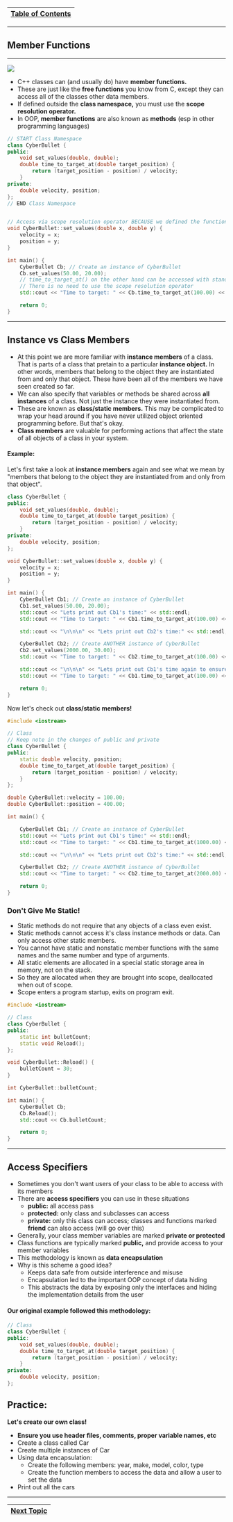 |[Table of Contents](/00-Table-of-Contents.md)|
|---|

---

## Member Functions

---

![](/assets/r_77251_3xSNn.jpg)

* C++ classes can \(and usually do\) have **member functions.**
* These are just like the **free functions** you know from C, except they can access all of the classes other data members.
* If defined outside the **class namespace,** you must use the **scope resolution operator.**
* In OOP, **member functions** are also known as **methods** \(esp in other programming languages\)

```cpp
// START Class Namespace
class CyberBullet {
public:
    void set_values(double, double);
    double time_to_target_at(double target_position) {
        return (target_position - position) / velocity;
    }
private:
    double velocity, position;
};
// END Class Namespace


// Access via scope resolution operator BECAUSE we defined the function outside the class's namespace
void CyberBullet::set_values(double x, double y) {
    velocity = x;
    position = y;
}

int main() {
    CyberBullet Cb; // Create an instance of CyberBullet
    Cb.set_values(50.00, 20.00);
    // time_to_target_at() on the other hand can be accessed with standard operators after creating an instance
    // There is no need to use the scope resolution operator
    std::cout << "Time to target: " << Cb.time_to_target_at(100.00) << " minutes" << std::endl;

    return 0;
}
```

---

## Instance vs Class Members

* At this point we are more familiar with **instance members** of a class. That is parts of a class that pretain to a particular **instance object.** In other words, members that belong to the object they are instantiated from and only that object. These have been all of the members we have seen created so far.  
* We can also specify that variables or methods be shared across **all instances** of a class. Not just the instance they were instantiated from.
* These are known as **class/static members.** This may be complicated to wrap your head around if you have never utilized object oriented programming before. But that's okay. 
* **Class members** are valuable for performing actions that affect the state of all objects of a class in your system.

#### Example:

Let's first take a look at **instance members** again and see what we mean by "members that belong to the object they are instantiated from and only from that object".

```cpp
class CyberBullet {
public:
    void set_values(double, double);
    double time_to_target_at(double target_position) {
        return (target_position - position) / velocity;
    }
private:
    double velocity, position;
};

void CyberBullet::set_values(double x, double y) {
    velocity = x;
    position = y;
}

int main() {
    CyberBullet Cb1; // Create an instance of CyberBullet
    Cb1.set_values(50.00, 20.00);
    std::cout << "Lets print out Cb1's time:" << std::endl;
    std::cout << "Time to target: " << Cb1.time_to_target_at(100.00) << " minutes" << std::endl;

    std::cout << "\n\n\n" << "Lets print out Cb2's time:" << std::endl;

    CyberBullet Cb2; // Create ANOTHER instance of CyberBullet
    Cb2.set_values(2000.00, 30.00);
    std::cout << "Time to target: " << Cb2.time_to_target_at(100.00) << " minutes" << std::endl;

    std::cout << "\n\n\n" << "Lets print out Cb1's time again to ensure we didn't change velocity or pos" << std::endl;
    std::cout << "Time to target: " << Cb1.time_to_target_at(100.00) << " minutes" << std::endl;

    return 0;
}
```

Now let's check out **class/static members!**

```cpp
#include <iostream>

// Class
// Keep note in the changes of public and private
class CyberBullet {
public:
    static double velocity, position;
    double time_to_target_at(double target_position) {
        return (target_position - position) / velocity;
    }
};

double CyberBullet::velocity = 100.00;
double CyberBullet::position = 400.00;

int main() {

    CyberBullet Cb1; // Create an instance of CyberBullet
    std::cout << "Lets print out Cb1's time:" << std::endl;
    std::cout << "Time to target: " << Cb1.time_to_target_at(1000.00) << " minutes" << std::endl;

    std::cout << "\n\n\n" << "Lets print out Cb2's time:" << std::endl;

    CyberBullet Cb2; // Create ANOTHER instance of CyberBullet
    std::cout << "Time to target: " << Cb2.time_to_target_at(2000.00) << " minutes" << std::endl;

    return 0;
}
```

### Don't Give Me Static!

* Static methods do not require that any objects of a class even exist. 
* Static methods cannot access it's class instance methods or data. Can only access other static members.
* You cannot have static and nonstatic member functions with the same names and the same number and type of arguments.
* All static elements are allocated in a special static storage area in memory, not on the stack.
* So they are allocated when they are brought into scope, deallocated when out of scope.
* Scope enters a program startup, exits on program exit.

```cpp
#include <iostream>

// Class
class CyberBullet {
public:
    static int bulletCount;
    static void Reload();
};

void CyberBullet::Reload() {
    bulletCount = 30;
}

int CyberBullet::bulletCount;

int main() {
    CyberBullet Cb;
    Cb.Reload();
    std::cout << Cb.bulletCount;

    return 0;
}
```

---

## Access Specifiers

* Sometimes you don't want users of your class to be able to access with its members
* There are **access specifiers** you can use in these situations
  * **public:** all access pass
  * **protected:** only class and subclasses can access
  * **private:** only this class can access; classes and functions marked **friend** can also access \(will go over this\)
* Generally, your class member variables are marked **private or protected**
* Class functions are typically marked **public,** and provide access to your member variables
* This methodology is known as **data encapsulation**
* Why is this scheme a good idea?
  * Keeps data safe from outside interference and misuse
  * Encapsulation led to the important OOP concept of data hiding
  * This abstracts the data by exposing only the interfaces and hiding the implementation details from the user

#### Our original example followed this methodology:

```cpp
// Class
class CyberBullet {
public:
    void set_values(double, double);
    double time_to_target_at(double target_position) {
        return (target_position - position) / velocity;
    }
private:
    double velocity, position;
};
```

## Practice:
**Let's create our own class!**

* **Ensure you use header files, comments, proper variable names, etc**
* Create a class called Car
* Create multiple instances of Car
* Using data encapsulation:
    * Create the following members: year, make, model, color, type
    * Create the function members to access the data and allow a user to set the data
* Print out all the cars

---

|[Next Topic](/ch03_Object_Oriented_Programming/3.03_object-lifecycle.md)|
|---|
